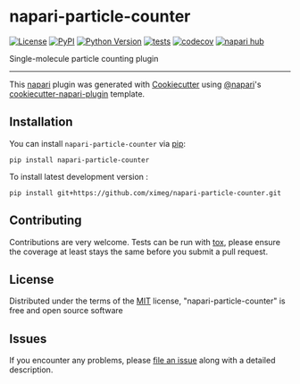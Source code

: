 # napari-particle-counter

[![License](https://img.shields.io/pypi/l/napari-particle-counter.svg?color=green)](https://github.com/ximeg/napari-particle-counter/raw/main/LICENSE)
[![PyPI](https://img.shields.io/pypi/v/napari-particle-counter.svg?color=green)](https://pypi.org/project/napari-particle-counter)
[![Python Version](https://img.shields.io/pypi/pyversions/napari-particle-counter.svg?color=green)](https://python.org)
[![tests](https://github.com/ximeg/napari-particle-counter/workflows/tests/badge.svg)](https://github.com/ximeg/napari-particle-counter/actions)
[![codecov](https://codecov.io/gh/ximeg/napari-particle-counter/branch/main/graph/badge.svg)](https://codecov.io/gh/ximeg/napari-particle-counter)
[![napari hub](https://img.shields.io/endpoint?url=https://api.napari-hub.org/shields/napari-particle-counter)](https://napari-hub.org/plugins/napari-particle-counter)

Single-molecule particle counting plugin

----------------------------------

This [napari] plugin was generated with [Cookiecutter] using [@napari]'s [cookiecutter-napari-plugin] template.

<!--
Don't miss the full getting started guide to set up your new package:
https://github.com/napari/cookiecutter-napari-plugin#getting-started

and review the napari docs for plugin developers:
https://napari.org/plugins/stable/index.html
-->

## Installation

You can install `napari-particle-counter` via [pip]:

    pip install napari-particle-counter



To install latest development version :

    pip install git+https://github.com/ximeg/napari-particle-counter.git


## Contributing

Contributions are very welcome. Tests can be run with [tox], please ensure
the coverage at least stays the same before you submit a pull request.

## License

Distributed under the terms of the [MIT] license,
"napari-particle-counter" is free and open source software

## Issues

If you encounter any problems, please [file an issue] along with a detailed description.

[napari]: https://github.com/napari/napari
[Cookiecutter]: https://github.com/audreyr/cookiecutter
[@napari]: https://github.com/napari
[MIT]: http://opensource.org/licenses/MIT
[BSD-3]: http://opensource.org/licenses/BSD-3-Clause
[GNU GPL v3.0]: http://www.gnu.org/licenses/gpl-3.0.txt
[GNU LGPL v3.0]: http://www.gnu.org/licenses/lgpl-3.0.txt
[Apache Software License 2.0]: http://www.apache.org/licenses/LICENSE-2.0
[Mozilla Public License 2.0]: https://www.mozilla.org/media/MPL/2.0/index.txt
[cookiecutter-napari-plugin]: https://github.com/napari/cookiecutter-napari-plugin

[file an issue]: https://github.com/ximeg/napari-particle-counter/issues

[napari]: https://github.com/napari/napari
[tox]: https://tox.readthedocs.io/en/latest/
[pip]: https://pypi.org/project/pip/
[PyPI]: https://pypi.org/
